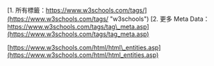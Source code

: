 [1. 所有標籤：https://www.w3schools.com/tags/](https://www.w3schools.com/tags/ "w3schools")
[2. 更多 Meta Data：https://www.w3schools.com/tags/tag\_meta.asp](https://www.w3schools.com/tags/tag_meta.asp)








[https://www.w3schools.com/html/html\_entities.asp](https://www.w3schools.com/html/html_entities.asp)


